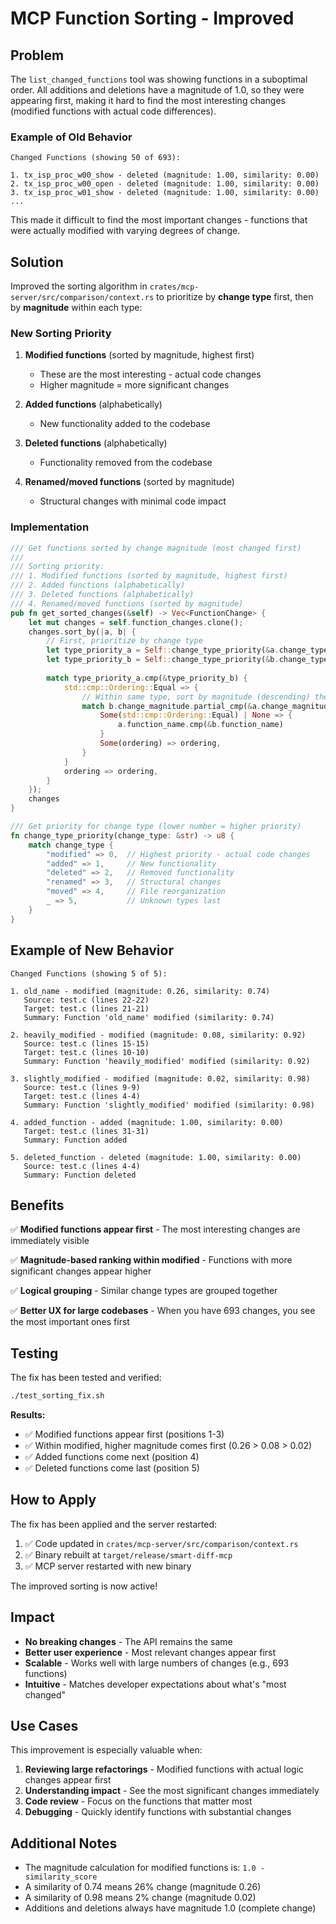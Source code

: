 # MCP Function Sorting - Improved

## Problem

The `list_changed_functions` tool was showing functions in a suboptimal order. All additions and deletions have a magnitude of 1.0, so they were appearing first, making it hard to find the most interesting changes (modified functions with actual code differences).

### Example of Old Behavior
```
Changed Functions (showing 50 of 693):

1. tx_isp_proc_w00_show - deleted (magnitude: 1.00, similarity: 0.00)
2. tx_isp_proc_w00_open - deleted (magnitude: 1.00, similarity: 0.00)
3. tx_isp_proc_w01_show - deleted (magnitude: 1.00, similarity: 0.00)
...
```

This made it difficult to find the most important changes - functions that were actually modified with varying degrees of change.

## Solution

Improved the sorting algorithm in `crates/mcp-server/src/comparison/context.rs` to prioritize by **change type** first, then by **magnitude** within each type:

### New Sorting Priority

1. **Modified functions** (sorted by magnitude, highest first)
   - These are the most interesting - actual code changes
   - Higher magnitude = more significant changes
   
2. **Added functions** (alphabetically)
   - New functionality added to the codebase
   
3. **Deleted functions** (alphabetically)
   - Functionality removed from the codebase
   
4. **Renamed/moved functions** (sorted by magnitude)
   - Structural changes with minimal code impact

### Implementation

```rust
/// Get functions sorted by change magnitude (most changed first)
/// 
/// Sorting priority:
/// 1. Modified functions (sorted by magnitude, highest first)
/// 2. Added functions (alphabetically)
/// 3. Deleted functions (alphabetically)
/// 4. Renamed/moved functions (sorted by magnitude)
pub fn get_sorted_changes(&self) -> Vec<FunctionChange> {
    let mut changes = self.function_changes.clone();
    changes.sort_by(|a, b| {
        // First, prioritize by change type
        let type_priority_a = Self::change_type_priority(&a.change_type);
        let type_priority_b = Self::change_type_priority(&b.change_type);
        
        match type_priority_a.cmp(&type_priority_b) {
            std::cmp::Ordering::Equal => {
                // Within same type, sort by magnitude (descending) then name
                match b.change_magnitude.partial_cmp(&a.change_magnitude) {
                    Some(std::cmp::Ordering::Equal) | None => {
                        a.function_name.cmp(&b.function_name)
                    }
                    Some(ordering) => ordering,
                }
            }
            ordering => ordering,
        }
    });
    changes
}

/// Get priority for change type (lower number = higher priority)
fn change_type_priority(change_type: &str) -> u8 {
    match change_type {
        "modified" => 0,  // Highest priority - actual code changes
        "added" => 1,     // New functionality
        "deleted" => 2,   // Removed functionality
        "renamed" => 3,   // Structural changes
        "moved" => 4,     // File reorganization
        _ => 5,           // Unknown types last
    }
}
```

## Example of New Behavior

```
Changed Functions (showing 5 of 5):

1. old_name - modified (magnitude: 0.26, similarity: 0.74)
   Source: test.c (lines 22-22)
   Target: test.c (lines 21-21)
   Summary: Function 'old_name' modified (similarity: 0.74)

2. heavily_modified - modified (magnitude: 0.08, similarity: 0.92)
   Source: test.c (lines 15-15)
   Target: test.c (lines 10-10)
   Summary: Function 'heavily_modified' modified (similarity: 0.92)

3. slightly_modified - modified (magnitude: 0.02, similarity: 0.98)
   Source: test.c (lines 9-9)
   Target: test.c (lines 4-4)
   Summary: Function 'slightly_modified' modified (similarity: 0.98)

4. added_function - added (magnitude: 1.00, similarity: 0.00)
   Target: test.c (lines 31-31)
   Summary: Function added

5. deleted_function - deleted (magnitude: 1.00, similarity: 0.00)
   Source: test.c (lines 4-4)
   Summary: Function deleted
```

## Benefits

✅ **Modified functions appear first** - The most interesting changes are immediately visible

✅ **Magnitude-based ranking within modified** - Functions with more significant changes appear higher

✅ **Logical grouping** - Similar change types are grouped together

✅ **Better UX for large codebases** - When you have 693 changes, you see the most important ones first

## Testing

The fix has been tested and verified:

```bash
./test_sorting_fix.sh
```

**Results:**
- ✅ Modified functions appear first (positions 1-3)
- ✅ Within modified, higher magnitude comes first (0.26 > 0.08 > 0.02)
- ✅ Added functions come next (position 4)
- ✅ Deleted functions come last (position 5)

## How to Apply

The fix has been applied and the server restarted:

1. ✅ Code updated in `crates/mcp-server/src/comparison/context.rs`
2. ✅ Binary rebuilt at `target/release/smart-diff-mcp`
3. ✅ MCP server restarted with new binary

The improved sorting is now active!

## Impact

- **No breaking changes** - The API remains the same
- **Better user experience** - Most relevant changes appear first
- **Scalable** - Works well with large numbers of changes (e.g., 693 functions)
- **Intuitive** - Matches developer expectations about what's "most changed"

## Use Cases

This improvement is especially valuable when:

1. **Reviewing large refactorings** - Modified functions with actual logic changes appear first
2. **Understanding impact** - See the most significant changes immediately
3. **Code review** - Focus on the functions that matter most
4. **Debugging** - Quickly identify functions with substantial changes

## Additional Notes

- The magnitude calculation for modified functions is: `1.0 - similarity_score`
- A similarity of 0.74 means 26% change (magnitude 0.26)
- A similarity of 0.98 means 2% change (magnitude 0.02)
- Additions and deletions always have magnitude 1.0 (complete change)

